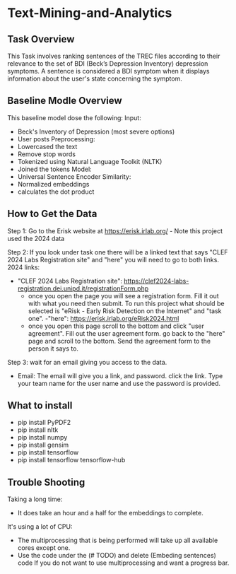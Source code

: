 # Text-Mining-and-Analytics
## Task Overview
This Task involves ranking sentences of the TREC files 
according to their relevance to the set of BDI (Beck’s Depression Inventory) depression symptoms. 
A sentence is considered a BDI symptom when it displays information about the user's state concerning the symptom.

## Baseline Modle Overview
This baseline model dose the following:
Input:
- Beck's Inventory of Depression (most severe options)
- User posts
Preprocessing:
- Lowercased the text
- Remove stop words
- Tokenized using Natural Language Toolkit (NLTK) 
- Joined the tokens
Model:
- Universal Sentence Encoder
Similarity:
- Normalized embeddings
- calculates the dot product

## How to Get the Data
Step 1: Go to the Erisk website at https://erisk.irlab.org/  - Note this project used the 2024 data  

Step 2: If you look under task one there will be a linked text that says "CLEF 2024 Labs Registration site" and "here" you will need to go to both links.
2024 links:
- "CLEF 2024 Labs Registration site": https://clef2024-labs-registration.dei.unipd.it/registrationForm.php
  - once you open the page you will see a registration form. Fill it out with what you need then submit. To run this project what should be selected is "eRisk - Early Risk Detection on the Internet" and "task one".
-"here": https://erisk.irlab.org/eRisk2024.html
  - once you open this page scroll to the bottom and click "user agreement". Fill out the user agreement form. go back to the "here" page and scroll to the bottom. Send the agreement form to the person it says to. 

Step 3: wait for an email giving you access to the data.
- Email: The email will give you a link, and password. click the link. Type your team name for the user name and use the password is provided. 

## What to install
- pip install PyPDF2
- pip install nltk
- pip install numpy
- pip install gensim
- pip install tensorflow
- pip install tensorflow tensorflow-hub

## Trouble Shooting
Taking a long time: 
- It does take an hour and a half for the embeddings to complete.
  
It's using a lot of CPU: 
- The multiprocessing that is being performed will take up all available cores except one.
- Use the code under the (# TODO) and delete (Embeding sentences) code If you do not want to use multiprocessing and want a progress bar.

